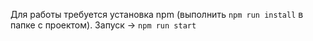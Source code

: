 Для работы требуется установка npm (выполнить ```npm run install``` в папке с проектом).
Запуск -> ```npm run start```
